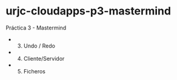 # urjc-cloudapps-p3-mastermind
Práctica 3 - Mastermind 
- 3. Undo / Redo
- 4. Cliente/Servidor
- 5. Ficheros
